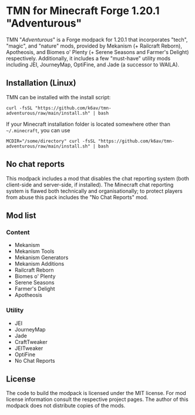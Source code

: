 # TMN for Minecraft Forge 1.20.1 "Adventurous"
TMN "_Adventurous_" is a Forge modpack for 1.20.1 that incorporates "tech", "magic", and "nature" mods, provided by Mekanism (+ Railcraft Reborn), Apotheosis, and Biomes o' Plenty (+ Serene Seasons and Farmer's Delight) respectively. Additionally, it includes a few "must-have" utility mods including JEI, JourneyMap, OptiFine, and Jade (a successor to WAILA).

## Installation (Linux)
TMN can be installed with the install script:
```shell
curl -fsSL "https://github.com/k6av/tmn-adventurous/raw/main/install.sh" | bash
```

If your Minecraft installation folder is located somewhere other than `~/.minecraft`, you can use
```shell
MCDIR="/some/directory" curl -fsSL "https://github.com/k6av/tmn-adventurous/raw/main/install.sh" | bash
```

## No chat reports
This modpack includes a mod that disables the chat reporting system (both client-side and server-side, if installed). The Minecraft chat reporting system is flawed both technically and organisationally; to protect players from abuse this pack includes the "No Chat Reports" mod.

## Mod list
### Content
- Mekanism
- Mekanism Tools
- Mekanism Generators
- Mekanism Additions
- Railcraft Reborn
- Biomes o' Plenty
- Serene Seasons
- Farmer's Delight
- Apotheosis

### Utility
- JEI
- JourneyMap
- Jade
- CraftTweaker
- JEITweaker
- OptiFine
- No Chat Reports

## License
The code to build the modpack is licensed under the MIT license. For mod license information consult the respective project pages. The author of this modpack does not distribute copies of the mods.
